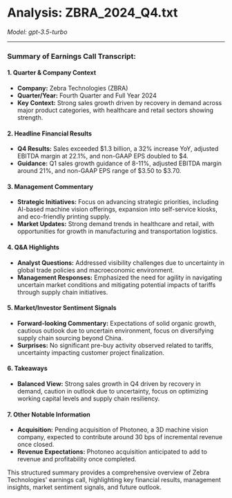 # Analysis: ZBRA_2024_Q4.txt

*Model: gpt-3.5-turbo*

---

### Summary of Earnings Call Transcript:

#### 1. **Quarter & Company Context**
- **Company:** Zebra Technologies (ZBRA)
- **Quarter/Year:** Fourth Quarter and Full Year 2024
- **Key Context:** Strong sales growth driven by recovery in demand across major product categories, with healthcare and retail sectors showing strength.

#### 2. **Headline Financial Results**
- **Q4 Results:** Sales exceeded $1.3 billion, a 32% increase YoY, adjusted EBITDA margin at 22.1%, and non-GAAP EPS doubled to $4.
- **Guidance:** Q1 sales growth guidance of 8-11%, adjusted EBITDA margin around 21%, and non-GAAP EPS range of $3.50 to $3.70.

#### 3. **Management Commentary**
- **Strategic Initiatives:** Focus on advancing strategic priorities, including AI-based machine vision offerings, expansion into self-service kiosks, and eco-friendly printing supply.
- **Market Updates:** Strong demand trends in healthcare and retail, with opportunities for growth in manufacturing and transportation logistics.

#### 4. **Q&A Highlights**
- **Analyst Questions:** Addressed visibility challenges due to uncertainty in global trade policies and macroeconomic environment.
- **Management Responses:** Emphasized the need for agility in navigating uncertain market conditions and mitigating potential impacts of tariffs through supply chain initiatives.

#### 5. **Market/Investor Sentiment Signals**
- **Forward-looking Commentary:** Expectations of solid organic growth, cautious outlook due to uncertain environment, focus on diversifying supply chain sourcing beyond China.
- **Surprises:** No significant pre-buy activity observed related to tariffs, uncertainty impacting customer project finalization.

#### 6. **Takeaways**
- **Balanced View:** Strong sales growth in Q4 driven by recovery in demand, caution in outlook due to uncertainty, focus on optimizing working capital levels and supply chain resiliency.

#### 7. **Other Notable Information**
- **Acquisition:** Pending acquisition of Photoneo, a 3D machine vision company, expected to contribute around 30 bps of incremental revenue once closed.
- **Revenue Expectations:** Photoneo acquisition anticipated to add to revenue and profitability once completed.

This structured summary provides a comprehensive overview of Zebra Technologies' earnings call, highlighting key financial results, management insights, market sentiment signals, and future outlook.